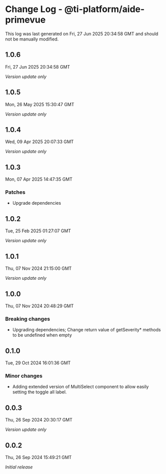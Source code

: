 # Change Log - @ti-platform/aide-primevue

This log was last generated on Fri, 27 Jun 2025 20:34:58 GMT and should not be manually modified.

## 1.0.6
Fri, 27 Jun 2025 20:34:58 GMT

_Version update only_

## 1.0.5
Mon, 26 May 2025 15:30:47 GMT

_Version update only_

## 1.0.4
Wed, 09 Apr 2025 20:07:33 GMT

_Version update only_

## 1.0.3
Mon, 07 Apr 2025 14:47:35 GMT

### Patches

- Upgrade dependencies

## 1.0.2
Tue, 25 Feb 2025 01:27:07 GMT

_Version update only_

## 1.0.1
Thu, 07 Nov 2024 21:15:00 GMT

_Version update only_

## 1.0.0
Thu, 07 Nov 2024 20:48:29 GMT

### Breaking changes

- Upgrading dependencies; Change return value of getSeverity* methods to be undefined when empty

## 0.1.0
Tue, 29 Oct 2024 16:01:36 GMT

### Minor changes

- Adding extended version of MultiSelect component to allow easily setting the toggle all label.

## 0.0.3
Thu, 26 Sep 2024 20:30:17 GMT

_Version update only_

## 0.0.2
Thu, 26 Sep 2024 15:49:21 GMT

_Initial release_


